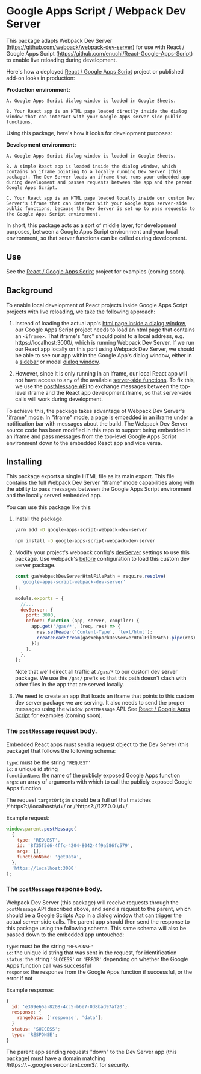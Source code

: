 # Google Apps Script / Webpack Dev Server

This package adapts Webpack Dev Server (https://github.com/webpack/webpack-dev-server) for use with React / Google Apps Script (https://github.com/enuchi/React-Google-Apps-Script) to enable live reloading during development.

Here's how a deployed [React / Google Apps Script](https://github.com/enuchi/React-Google-Apps-Script) project or published add-on looks in production:

**Production environment:**

    A. Google Apps Script dialog window is loaded in Google Sheets.

    B. Your React app is an HTML page loaded directly inside the dialog window that can interact with your Google Apps server-side public functions.

Using this package, here's how it looks for development purposes:

**Development environment:**

    A. Google Apps Script dialog window is loaded in Google Sheets.

    B. A simple React app is loaded inside the dialog window, which contains an iframe pointing to a locally running Dev Server (this package). The Dev Server loads an iframe that runs your embedded app during development and passes requests between the app and the parent Google Apps Script.

    C. Your React app is an HTML page loaded locally inside our custom Dev Server's iframe that can interact with your Google Apps server-side public functions, because the Dev Server is set up to pass requests to the Google Apps Script environment.

In short, this package acts as a sort of middle layer, for development purposes, between a Google Apps Script environment and your local environment, so that server functions can be called during development.

## Use

See the [React / Google Apps Script](https://github.com/enuchi/React-Google-Apps-Script) project for examples (coming soon).

## Background

To enable local development of React projects inside Google Apps Script projects with live reloading, we take the following approach:

1. Instead of loading the actual app's [html page inside a dialog window](<https://developers.google.com/apps-script/reference/html/html-service#createHtmlOutputFromFile(String)>), our Google Apps Script project needs to load an html page that contains an `<iframe>`. That iframe's "src" should point to a local address, e.g. https://localhost:3000/, which is running Webpack Dev Server. If we run our React app locally on this port using Webpack Dev Server, we should be able to see our app within the Google App's dialog window, either in a [sidebar](https://developers.google.com/apps-script/reference/base/ui?hl=en#showsidebaruserinterface) or modal [dialog window](https://developers.google.com/apps-script/reference/base/ui?hl=en#showmodaldialoguserinterface,-title).

2) However, since it is only running in an iframe, our local React app will not have access to any of the available [server-side functions](<https://developers.google.com/apps-script/guides/html/reference/run#myFunction(...)>). To fix this, we use the [postMessage API](https://developer.mozilla.org/en-US/docs/Web/API/Window/postMessage) to exchange messages between the top-level iframe and the React app development iframe, so that server-side calls will work during development.

To achieve this, the package takes advantage of Webpack Dev Server's ["iframe" mode](https://webpack.js.org/configuration/dev-server/#devserverinline). In "iframe" mode, a page is embedded in an iframe under a notification bar with messages about the build. The Webpack Dev Server source code has been modified in this repo to support being embedded in an iframe and pass messages from the top-level Google Apps Script environment down to the embedded React app and vice versa.

## Installing

This package exports a single HTML file as its main export. This file contains the full Webpack Dev Server "iframe" mode capabilities along with the ability to pass messages between the Google Apps Script environment and the locally served embedded app.

You can use this package like this:

1. Install the package.

   ```bash
   yarn add -D google-apps-script-webpack-dev-server
   ```

   ```bash
   npm install -D google-apps-script-webpack-dev-server
   ```

2. Modify your project's webpack config's [devServer](https://webpack.js.org/configuration/dev-server/) settings to use this package. Use webpack's [before](https://webpack.js.org/configuration/dev-server/#devserverbefore) configuration to load this custom dev server package.

   ```javascript
   const gasWebpackDevServerHtmlFilePath = require.resolve(
     'google-apps-script-webpack-dev-server'
   );

   module.exports = {
     //...
     devServer: {
       port: 3000,
       before: function (app, server, compiler) {
         app.get('/gas/*', (req, res) => {
           res.setHeader('Content-Type', 'text/html');
           createReadStream(gasWebpackDevServerHtmlFilePath).pipe(res);
         });
       },
     },
   };
   ```

   Note that we'll direct all traffic at `/gas/*` to our custom dev server package. We use the `/gas/` prefix so that this path doesn't clash with other files in the app that are served locally.

3. We need to create an app that loads an iframe that points to this custom dev server package we are serving. It also needs to send the proper messages using the `window.postMessage` API. See [React / Google Apps Script](https://github.com/enuchi/React-Google-Apps-Script) for examples (coming soon).

### The `postMessage` request body.

Embedded React apps must send a request object to the Dev Server (this package) that follows the following schema:

`type`: must be the string `'REQUEST'` \
`id`: a unique id string \
`functionName`: the name of the publicly exposed Google Apps function \
`args`: an array of arguments with which to call the publicly exposed Google Apps function

The request `targetOrigin` should be a full url that matches /^https?:\/\/localhost:\d+/ or /^https?:\/\/127.0.0.\d+/.

Example request:

```javascript
window.parent.postMessage(
  {
    type: 'REQUEST',
    id: '8f35f5d6-4ffc-4204-8042-4f9a586fc579',
    args: [],
    functionName: 'getData',
  },
  'https://localhost:3000'
);
```

### The `postMessage` response body.

Webpack Dev Server (this package) will receive requests through the `postMessage` API described above, and send a request to the parent, which should be a Google Scripts App in a dialog window that can trigger the actual server-side calls. The parent app should then send the response to this package using the following schema. This same schema will also be passed down to the embedded app untouched:

`type`: must be the string `'RESPONSE'`\
`id`: the unique id string that was sent in the request, for identification\
`status`: the string `'SUCCESS'` or `'ERROR'` depending on whether the Google Apps function call was successful\
`response`: the response from the Google Apps function if successful, or the error if not

Example response:

```javascript
{
  id: 'e309e66a-8208-4cc5-b6e7-0d8bad97af20';
  response: {
    rangeData: ['response', 'data'];
  }
  status: 'SUCCESS';
  type: 'RESPONSE';
}
```

The parent app sending requests "down" to the Dev Server app (this package) must have a domain matching /https:\/\/.+.googleusercontent.com\$/, for security.
